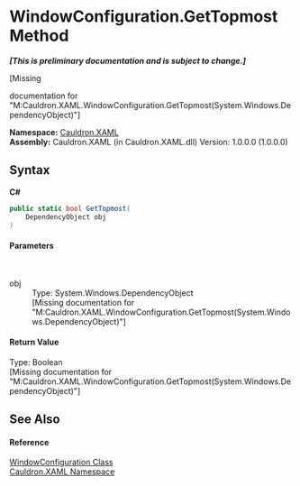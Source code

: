 # WindowConfiguration.GetTopmost Method 
 _**\[This is preliminary documentation and is subject to change.\]**_

\[Missing <summary> documentation for "M:Cauldron.XAML.WindowConfiguration.GetTopmost(System.Windows.DependencyObject)"\]

**Namespace:**&nbsp;<a href="N_Cauldron_XAML">Cauldron.XAML</a><br />**Assembly:**&nbsp;Cauldron.XAML (in Cauldron.XAML.dll) Version: 1.0.0.0 (1.0.0.0)

## Syntax

**C#**<br />
``` C#
public static bool GetTopmost(
	DependencyObject obj
)
```


#### Parameters
&nbsp;<dl><dt>obj</dt><dd>Type: System.Windows.DependencyObject<br />\[Missing <param name="obj"/> documentation for "M:Cauldron.XAML.WindowConfiguration.GetTopmost(System.Windows.DependencyObject)"\]</dd></dl>

#### Return Value
Type: Boolean<br />\[Missing <returns> documentation for "M:Cauldron.XAML.WindowConfiguration.GetTopmost(System.Windows.DependencyObject)"\]

## See Also


#### Reference
<a href="T_Cauldron_XAML_WindowConfiguration">WindowConfiguration Class</a><br /><a href="N_Cauldron_XAML">Cauldron.XAML Namespace</a><br />